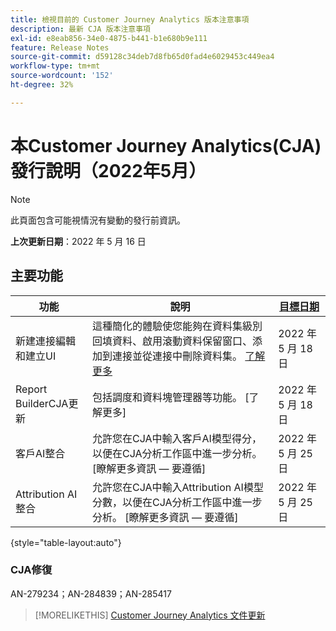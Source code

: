 ```yaml
---
title: 檢視目前的 Customer Journey Analytics 版本注意事項
description: 最新 CJA 版本注意事項
exl-id: e8eab856-34e0-4875-b441-b1e680b9e111
feature: Release Notes
source-git-commit: d59128c34deb7d8fb65d0fad4e6029453c449ea4
workflow-type: tm+mt
source-wordcount: '152'
ht-degree: 32%

---
```


# 本Customer Journey Analytics(CJA)發行說明（2022年5月）

>[!NOTE]
>
>此頁面包含可能視情況有變動的發行前資訊。

**上次更新日期**：2022 年 5 月 16 日

## 主要功能

| 功能 | 說明 | [目標日期](/help/release-notes/releases.md) |
| ----------- | ---------- | ----- |
| 新建連接編輯和建立UI | 這種簡化的體驗使您能夠在資料集級別回填資料、啟用滾動資料保留窗口、添加到連接並從連接中刪除資料集。 [了解更多](/help/connections/create-connection.md) | 2022 年 5 月 18 日 |
| Report BuilderCJA更新 | 包括調度和資料塊管理器等功能。 [了解更多] | 2022 年 5 月 18 日 |
| 客戶AI整合 | 允許您在CJA中輸入客戶AI模型得分，以便在CJA分析工作區中進一步分析。 [瞭解更多資訊 — 要遵循] | 2022 年 5 月 25 日 |
| Attribution AI整合 | 允許您在CJA中輸入Attribution AI模型分數，以便在CJA分析工作區中進一步分析。 [瞭解更多資訊 — 要遵循] | 2022 年 5 月 25 日 |

{style=&quot;table-layout:auto&quot;}

### CJA修復

AN-279234；AN-284839；AN-285417

>[!MORELIKETHIS]
>[Customer Journey Analytics 文件更新](/help/release-notes/doc-changes.md)
